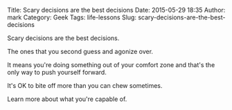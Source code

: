 Title: Scary decisions are the best decisions
Date: 2015-05-29 18:35
Author: mark
Category: Geek
Tags: life-lessons
Slug: scary-decisions-are-the-best-decisions

Scary decisions are the best decisions.

The ones that you second guess and agonize over.

It means you're doing something out of your comfort zone and that's the only way to push yourself forward.

It's OK to bite off more than you can chew sometimes.

Learn more about what you're capable of.
